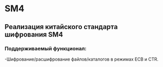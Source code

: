 # SM4
## Реализация китайского стандарта шифрования SM4
### Поддерживаемый функционал:
-Шифрование/расшифрование файлов/каталогов в режимах ECB и CTR.
